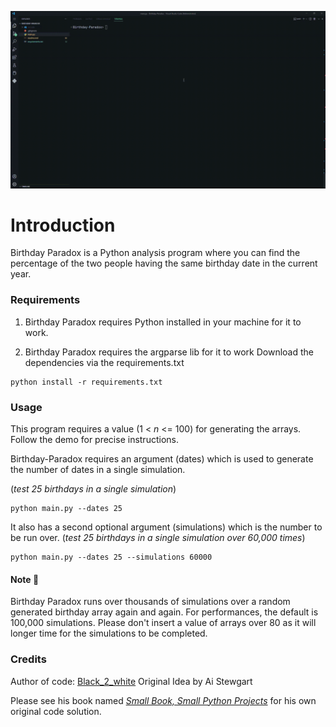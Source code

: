 ![](https://github.com/Code-Blender-7/assets/blob/main/python-projects/Birthday-Paradox/birthday_paradox.gif)
# Introduction

Birthday Paradox is a Python analysis program where you can find the percentage of the two people having the same birthday date in the current year.


### Requirements

1. Birthday Paradox requires Python installed in your machine for it to work.

2. Birthday Paradox requires the argparse lib for it to work
Download the dependencies via the requirements.txt
```
python install -r requirements.txt
```

### Usage
This program requires a value (1 < _n_ <= 100) for generating the arrays. Follow the demo for precise instructions.

Birthday-Paradox requires an argument (dates) which is used to generate the number of dates in a single simulation.

(_test 25 birthdays in a single simulation_)
```
python main.py --dates 25
```
It also has a second optional argument (simulations) which is the number to be run over. 
(_test 25 birthdays in a single simulation over 60,000 times_)
```
python main.py --dates 25 --simulations 60000
```

#### Note 📝
Birthday Paradox runs over thousands of simulations over a random generated birthday array again and again. For performances, the default is 100,000 simulations. Please don't insert a value of arrays over 80 as it will longer time for the simulations to be completed.

### Credits
Author of code: [Black_2_white](www.twitter.com/Black_2_white)
Original Idea by Ai Stewgart

Please see his book named [_Small Book, Small Python Projects_](https://inventwithpython.com/bigbookpython/) for his own original code solution.
